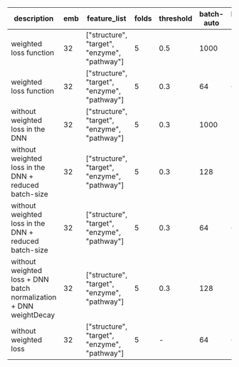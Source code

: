 | description | emb | feature_list | folds | threshold | batch-auto | batch-model | epoch-auto | epoch-model | dropout | LR | accuracy | auc | f1 | aupr | recall | specificity | precision | 
|-------------|-----|--------------|-------|-----------|------------|---|----------|------------|-------------|---------|----------|-----|----|--|--|--|--|
| weighted loss function | 32 | ["structure", "target", "enzyme", "pathway"] | 5 | 0.5 | 1000 | 1000 | 10 | 10 | 0.4 | 0.001 | 12% | 51% | - |
| weighted loss function | 32 | ["structure", "target", "enzyme", "pathway"] | 5 | 0.3 | 64 | 64 | 1000 | 1000 | 0.4 | 0.001 |11% | 47% | - |
| without weighted loss in the DNN | 32 | ["structure", "target", "enzyme", "pathway"] | 5 | 0.3 | 1000 | 1000 | 10 | 10 | 0.4 | 0.001 |88% | 56% | - |
| without weighted loss in the DNN + reduced batch-size | 32 | ["structure", "target", "enzyme", "pathway"] | 5 | 0.3 | 128 | 128 | 10 | 10 | 0.4 | 0.001 |86% | 58% | - |
| without weighted loss in the DNN + reduced batch-size | 32 | ["structure", "target", "enzyme", "pathway"] | 5 | 0.3 | 64 | 64 | 10 | 10 | 0.4 | 0.001 |88% | 59% | - |
| without weighted loss + DNN batch normalization + DNN weightDecay | 32 | ["structure", "target", "enzyme", "pathway"] | 5 | 0.3 | 128 | 128 | 10 | 10 | 0.4 |0.001 | 11% | 50% | - |
| without weighted loss | 32 | ["structure", "target", "enzyme", "pathway"] | 5 | - | 64 | 64 | 10 | 10 | 0.4 | 0.001 | 48.5% | 58% | 23% | 31% | 67% | 46% | 13%
